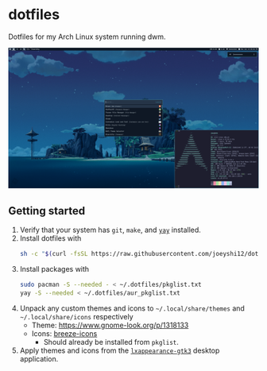# dotfiles

Dotfiles for my Arch Linux system running dwm.

![Desktop preview](/assets/preview.webp)

## Getting started

1. Verify that your system has `git`, `make`, and [`yay`](https://github.com/Jguer/yay?tab=readme-ov-file#installation) installed.
2. Install dotfiles with
    ```sh
    sh -c "$(curl -fsSL https://raw.githubusercontent.com/joeyshi12/dotfiles/refs/heads/main/scripts/install.sh)"
    ```
3. Install packages with
    ```sh
    sudo pacman -S --needed - < ~/.dotfiles/pkglist.txt
    yay -S --needed < ~/.dotfiles/aur_pkglist.txt
    ```
4. Unpack any custom themes and icons to `~/.local/share/themes` and `~/.local/share/icons` respectively
    - Theme: https://www.gnome-look.org/p/1318133
    - Icons: [breeze-icons](https://archlinux.org/packages/extra/x86_64/breeze-icons/)
        - Should already be installed from `pkglist`.
5. Apply themes and icons from the [`lxappearance-gtk3`](https://archlinux.org/packages/extra/x86_64/lxappearance-gtk3/) desktop application.
